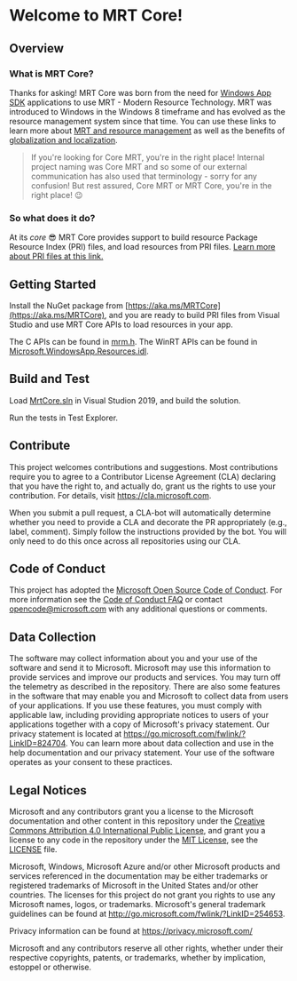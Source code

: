 # Welcome to MRT Core!

## Overview

### What is MRT Core?
Thanks for asking! MRT Core was born from the need for [Windows App SDK](https://aka.ms/windowsappsdk) applications to use MRT - Modern Resource Technology. MRT was introduced to Windows in the Windows 8 timeframe and has evolved as the resource management system since that time. You can use these links to learn more about [MRT and resource management](https://docs.microsoft.com/windows/uwp/app-resources/resource-management-system) as well as the benefits of [globalization and localization](https://docs.microsoft.com/windows/uwp/design/globalizing/globalizing-portal).

> If you're looking for Core MRT, you're in the right place! Internal project naming was Core MRT and so some of our external communication has also used that terminology - sorry for any confusion! But rest assured, Core MRT or MRT Core, you're in the right place! 😉

### So what does it do?
At its *core* 😎 MRT Core provides support to build resource Package Resource Index (PRI) files, and load resources from PRI files. [Learn more about PRI files at this link.](https://docs.microsoft.com/windows/uwp/app-resources/resource-management-system)

## Getting Started
Install the NuGet package from [https://aka.ms/MRTCore](https://aka.ms/MRTCore), and you are ready to build PRI files from Visual Studio
and use MRT Core APIs to load resources in your app.

The C APIs can be found in [mrm.h](mrt/Core/src/MRM.h). The WinRT APIs can be found in [Microsoft.WindowsApp.Resources.idl](mrt/Microsoft.WindowsApp.Resources/src/Microsoft.WindowsApp.Resources.idl).

## Build and Test
Load [MrtCore.sln](mrt/MrtCore.sln) in Visual Studion 2019, and build the solution.

Run the tests in Test Explorer.

## Contribute

This project welcomes contributions and suggestions. Most contributions require you to
agree to a Contributor License Agreement (CLA) declaring that you have the right to,
and actually do, grant us the rights to use your contribution. For details, visit
https://cla.microsoft.com.

When you submit a pull request, a CLA-bot will automatically determine whether you need
to provide a CLA and decorate the PR appropriately (e.g., label, comment). Simply follow the
instructions provided by the bot. You will only need to do this once across all repositories using our CLA.

## Code of Conduct

This project has adopted the [Microsoft Open Source Code of Conduct](https://opensource.microsoft.com/codeofconduct/).
For more information see the [Code of Conduct FAQ](https://opensource.microsoft.com/codeofconduct/faq/) or
contact [opencode@microsoft.com](mailto:opencode@microsoft.com) with any additional questions or comments.

## Data Collection

The software may collect information about you and your use of the software and send it
to Microsoft. Microsoft may use this information to provide services and improve our
products and services. You may turn off the telemetry as described in the repository.
There are also some features in the software that may enable you and Microsoft to collect
data from users of your applications. If you use these features, you must comply with
applicable law, including providing appropriate notices to users of your applications
together with a copy of Microsoft's privacy statement. Our privacy statement is located
at https://go.microsoft.com/fwlink/?LinkID=824704. You can learn more about data collection
and use in the help documentation and our privacy statement. Your use of the software
operates as your consent to these practices.

## Legal Notices

Microsoft and any contributors grant you a license to the Microsoft documentation and other content
in this repository under the [Creative Commons Attribution 4.0 International Public License](https://creativecommons.org/licenses/by/4.0/legalcode),
 and grant you a license to any code in the repository under the [MIT License](https://opensource.org/licenses/MIT), see the
[LICENSE](../../LICENSE) file.

Microsoft, Windows, Microsoft Azure and/or other Microsoft products and services referenced in the documentation
may be either trademarks or registered trademarks of Microsoft in the United States and/or other countries.
The licenses for this project do not grant you rights to use any Microsoft names, logos, or trademarks.
Microsoft's general trademark guidelines can be found at http://go.microsoft.com/fwlink/?LinkID=254653.

Privacy information can be found at https://privacy.microsoft.com/

Microsoft and any contributors reserve all other rights, whether under their respective copyrights, patents,
or trademarks, whether by implication, estoppel or otherwise.
